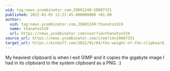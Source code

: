 ```yaml
---
uid: tag:news.ycombinator.com,29801240:29807331
published: 2022-01-05 11:21:45.000000000 +01:00
author:
  uid: tag:news.ycombinator.com,29801240:thanatos519
  name: thanatos519
  url: https://news.ycombinator.com/user?id=thanatos519
source_url: https://news.ycombinator.com/item?id=29807331
target_url: https://kinduff.com/2022/01/04/the-weight-of-the-clipboard/
---
```


My heaviest clipboard is when I exit GIMP and it copies the gigabyte image I had in its clipboard to the system clipboard as a PNG. :)